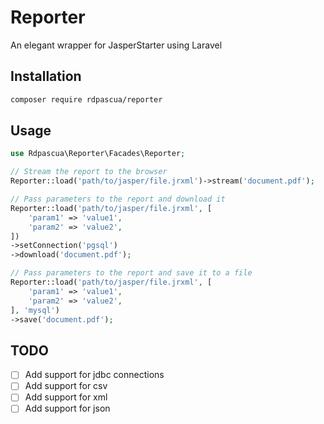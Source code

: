 # Reporter

An elegant wrapper for JasperStarter using Laravel

## Installation

```bash
composer require rdpascua/reporter
```

## Usage

```php
use Rdpascua\Reporter\Facades\Reporter;

// Stream the report to the browser
Reporter::load('path/to/jasper/file.jrxml')->stream('document.pdf');

// Pass parameters to the report and download it
Reporter::load('path/to/jasper/file.jrxml', [
    'param1' => 'value1',
    'param2' => 'value2',
])
->setConnection('pgsql')
->download('document.pdf');

// Pass parameters to the report and save it to a file
Reporter::load('path/to/jasper/file.jrxml', [
    'param1' => 'value1',
    'param2' => 'value2',
], 'mysql')
->save('document.pdf');
```

## TODO

- [ ] Add support for jdbc connections
- [ ] Add support for csv
- [ ] Add support for xml
- [ ] Add support for json
